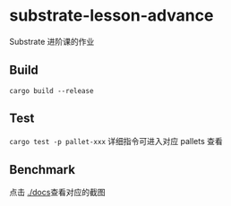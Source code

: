 # substrate-lesson-advance
Substrate 进阶课的作业

## Build
```cargo build --release```

## Test
```cargo test -p pallet-xxx```
详细指令可进入对应 pallets 查看

## Benchmark
点击 [./docs](./docs)查看对应的截图
